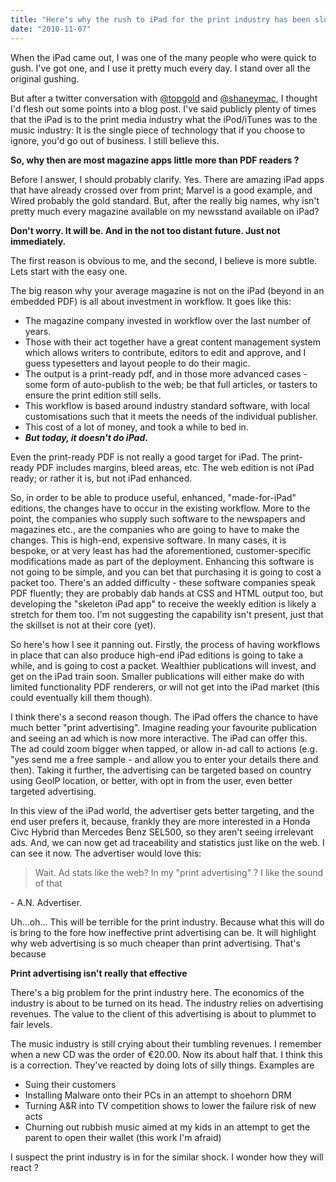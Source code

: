 ```yaml
---
title: "Here's why the rush to iPad for the print industry has been slow"
date: "2010-11-07"
---
```


When the iPad came out, I was one of the many people who were quick to gush. I've got one, and I use it pretty much every day. I stand over all the original gushing.

But after a twitter conversation with [@topgold](http://twitter.com/topgold) and [@shaneymac](http://twitter.com/shaneymac), I thought I'd flesh out some points into a blog post. I've said publicly plenty of times that the iPad is to the print media industry what the iPod/iTunes was to the music industry: It is the single piece of technology that if you choose to ignore, you'd go out of business. I still believe this.

**So, why then are most magazine apps little more than PDF readers ?**

Before I answer, I should probably clarify. Yes. There are amazing iPad apps that have already crossed over from print; Marvel is a good example, and Wired probably the gold standard. But, after the really big names, why isn't pretty much every magazine available on my newsstand available on iPad?

**Don't worry. It will be. And in the not too distant future. Just not immediately.**

The first reason is obvious to me, and the second, I believe is more subtle. Lets start with the easy one.

The big reason why your average magazine is not on the iPad (beyond in an embedded PDF) is all about investment in workflow. It goes like this:

- The magazine company invested in workflow over the last number of years.
- Those with their act together have a great content management system which allows writers to contribute, editors to edit and approve, and I guess typesetters and layout people to do their magic.
- The output is a print-ready pdf, and in those more advanced cases - some form of auto-publish to the web; be that full articles, or tasters to ensure the print edition still sells.
- This workflow is based around industry standard software, with local customisations such that it meets the needs of the individual publisher.
- This cost of a lot of money, and took a while to bed in.
- **_But today, it doesn't do iPad_.**

Even the print-ready PDF is not really a good target for iPad. The print-ready PDF includes margins, bleed areas, etc. The web edition is not iPad ready; or rather it is, but not iPad enhanced.

So, in order to be able to produce useful, enhanced, "made-for-iPad" editions, the changes have to occur in the existing workflow. More to the point, the companies who supply such software to the newspapers and magazines etc., are the companies who are going to have to make the changes. This is high-end, expensive software. In many cases, it is bespoke, or at very least has had the aforementioned, customer-specific modifications made as part of the deployment. Enhancing this software is not going to be simple, and you can bet that purchasing it is going to cost a packet too. There's an added difficulty - these software companies speak PDF fluently; they are probably dab hands at CSS and HTML output too, but developing the "skeleton iPad app" to receive the weekly edition is likely a stretch for them too. I'm not suggesting the capability isn't present, just that the skillset is not at their core (yet).

So here's how I see it panning out. Firstly, the process of having workflows in place that can also produce high-end iPad editions is going to take a while, and is going to cost a packet. Wealthier publications will invest, and get on the iPad train soon. Smaller publications will either make do with limited functionality PDF renderers, or will not get into the iPad market (this could eventually kill them though).

I think there's a second reason though. The iPad offers the chance to have much better "print advertising". Imagine reading your favourite publication and seeing an ad which is now more interactive. The iPad can offer this. The ad could zoom bigger when tapped, or allow in-ad call to actions (e.g. "yes send me a free sample - and allow you to enter your details there and then). Taking it further, the advertising can be targeted based on country using GeoIP location, or better, with opt in from the user, even better targeted advertising.

In this view of the iPad world, the advertiser gets better targeting, and the end user prefers it, because, frankly they are more interested in a Honda Civc Hybrid than Mercedes Benz SEL500, so they aren't seeing irrelevant ads. And, we can now get ad traceability and statistics just like on the web. I can see it now. The advertiser would love this:

> Wait. Ad stats like the web? In my "print advertising" ? I like the sound of that

\- A.N. Advertiser.

Uh...oh... This will be terrible for the print industry. Because what this will do is bring to the fore how ineffective print advertising can be. It will highlight why web advertising is so much cheaper than print advertising. That's because

**Print advertising isn't really that effective**

There's a big problem for the print industry here. The economics of the industry is about to be turned on its head. The industry relies on advertising revenues. The value to the client of this advertising is about to plummet to fair levels.

The music industry is still crying about their tumbling revenues. I remember when a new CD was the order of €20.00. Now its about half that. I think this is a correction. They've reacted by doing lots of silly things. Examples are

- Suing their customers
- Installing Malware onto their PCs in an attempt to shoehorn DRM
- Turning A&R into TV competition shows to lower the failure risk of new acts
- Churning out rubbish music aimed at my kids in an attempt to get the parent to open their wallet (this work I'm afraid)

I suspect the print industry is in for the similar shock. I wonder how they will react ?
